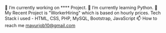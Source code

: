 🔭 I’m currently working on **** Project.
🌱 I’m currently learning Python.
🔭 My Recent Project is "WorkerHiring" which is based on hourly prices.
Tech Stack i used - HTML, CSS, PHP, MySQL, Bootstrap, JavaScript
📫 How to reach me mayurjob10@gmail.com
